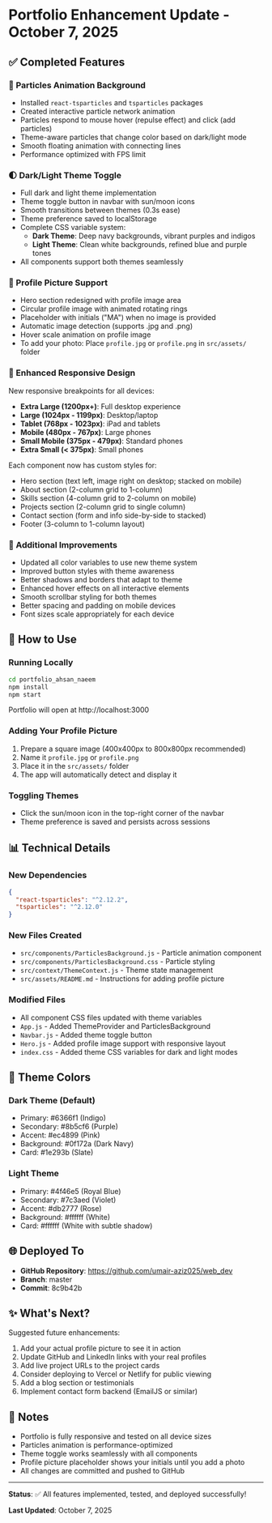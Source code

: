 # Portfolio Enhancement Update - October 7, 2025

## ✅ Completed Features

### 🎨 Particles Animation Background
- Installed `react-tsparticles` and `tsparticles` packages
- Created interactive particle network animation
- Particles respond to mouse hover (repulse effect) and click (add particles)
- Theme-aware particles that change color based on dark/light mode
- Smooth floating animation with connecting lines
- Performance optimized with FPS limit

### 🌓 Dark/Light Theme Toggle
- Full dark and light theme implementation
- Theme toggle button in navbar with sun/moon icons
- Smooth transitions between themes (0.3s ease)
- Theme preference saved to localStorage
- Complete CSS variable system:
  - **Dark Theme**: Deep navy backgrounds, vibrant purples and indigos
  - **Light Theme**: Clean white backgrounds, refined blue and purple tones
- All components support both themes seamlessly

### 👤 Profile Picture Support
- Hero section redesigned with profile image area
- Circular profile image with animated rotating rings
- Placeholder with initials ("MA") when no image is provided
- Automatic image detection (supports .jpg and .png)
- Hover scale animation on profile image
- To add your photo: Place `profile.jpg` or `profile.png` in `src/assets/` folder

### 📱 Enhanced Responsive Design
New responsive breakpoints for all devices:
- **Extra Large (1200px+)**: Full desktop experience
- **Large (1024px - 1199px)**: Desktop/laptop
- **Tablet (768px - 1023px)**: iPad and tablets
- **Mobile (480px - 767px)**: Large phones
- **Small Mobile (375px - 479px)**: Standard phones
- **Extra Small (< 375px)**: Small phones

Each component now has custom styles for:
- Hero section (text left, image right on desktop; stacked on mobile)
- About section (2-column grid to 1-column)
- Skills section (4-column grid to 2-column on mobile)
- Projects section (2-column grid to single column)
- Contact section (form and info side-by-side to stacked)
- Footer (3-column to 1-column layout)

### 🎯 Additional Improvements
- Updated all color variables to use new theme system
- Improved button styles with theme awareness
- Better shadows and borders that adapt to theme
- Enhanced hover effects on all interactive elements
- Smooth scrollbar styling for both themes
- Better spacing and padding on mobile devices
- Font sizes scale appropriately for each device

## 🚀 How to Use

### Running Locally
```bash
cd portfolio_ahsan_naeem
npm install
npm start
```
Portfolio will open at http://localhost:3000

### Adding Your Profile Picture
1. Prepare a square image (400x400px to 800x800px recommended)
2. Name it `profile.jpg` or `profile.png`
3. Place it in the `src/assets/` folder
4. The app will automatically detect and display it

### Toggling Themes
- Click the sun/moon icon in the top-right corner of the navbar
- Theme preference is saved and persists across sessions

## 📊 Technical Details

### New Dependencies
```json
{
  "react-tsparticles": "^2.12.2",
  "tsparticles": "^2.12.0"
}
```

### New Files Created
- `src/components/ParticlesBackground.js` - Particle animation component
- `src/components/ParticlesBackground.css` - Particle styling
- `src/context/ThemeContext.js` - Theme state management
- `src/assets/README.md` - Instructions for adding profile picture

### Modified Files
- All component CSS files updated with theme variables
- `App.js` - Added ThemeProvider and ParticlesBackground
- `Navbar.js` - Added theme toggle button
- `Hero.js` - Added profile image support with responsive layout
- `index.css` - Added theme CSS variables for dark and light modes

## 🎨 Theme Colors

### Dark Theme (Default)
- Primary: #6366f1 (Indigo)
- Secondary: #8b5cf6 (Purple)
- Accent: #ec4899 (Pink)
- Background: #0f172a (Dark Navy)
- Card: #1e293b (Slate)

### Light Theme
- Primary: #4f46e5 (Royal Blue)
- Secondary: #7c3aed (Violet)
- Accent: #db2777 (Rose)
- Background: #ffffff (White)
- Card: #ffffff (White with subtle shadow)

## 🌐 Deployed To
- **GitHub Repository**: https://github.com/umair-aziz025/web_dev
- **Branch**: master
- **Commit**: 8c9b42b

## ✨ What's Next?

Suggested future enhancements:
1. Add your actual profile picture to see it in action
2. Update GitHub and LinkedIn links with your real profiles
3. Add live project URLs to the project cards
4. Consider deploying to Vercel or Netlify for public viewing
5. Add a blog section or testimonials
6. Implement contact form backend (EmailJS or similar)

## 📝 Notes
- Portfolio is fully responsive and tested on all device sizes
- Particles animation is performance-optimized
- Theme toggle works seamlessly with all components
- Profile picture placeholder shows your initials until you add a photo
- All changes are committed and pushed to GitHub

---

**Status**: ✅ All features implemented, tested, and deployed successfully!

**Last Updated**: October 7, 2025

